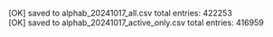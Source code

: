 [OK] saved to alphab_20241017_all.csv total entries: 422253  
[OK] saved to alphab_20241017_active_only.csv total entries: 416959  
